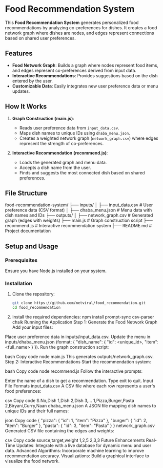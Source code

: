 # Food Recommendation System

This **Food Recommendation System** generates personalized food recommendations by analyzing co-preferences for dishes. It creates a food network graph where dishes are nodes, and edges represent connections based on shared user preferences.

## Features

- **Food Network Graph**: Builds a graph where nodes represent food items, and edges represent co-preferences derived from input data.
- **Interactive Recommendations**: Provides suggestions based on the dish entered by the user.
- **Customizable Data**: Easily integrates new user preference data or menu updates.

## How It Works

1. **Graph Construction (main.js)**:
   - Reads user preference data from `input_data.csv`.
   - Maps dish names to unique IDs using `dhaba_menu.json`.
   - Creates a weighted network graph (`network_graph.csv`) where edges represent the strength of co-preferences.

2. **Interactive Recommendation (recommend.js)**:
   - Loads the generated graph and menu data.
   - Accepts a dish name from the user.
   - Finds and suggests the most connected dish based on shared preferences.

## File Structure

food-recommendation-system/ ├── inputs/ │ ├── input_data.csv # User preference data (CSV format) │ ├── dhaba_menu.json # Menu data with dish names and IDs ├── outputs/ │ ├── network_graph.csv # Generated graph (edges with weights) ├── main.js # Graph construction script ├── recommend.js # Interactive recommendation system ├── README.md # Project documentation


## Setup and Usage

### Prerequisites

Ensure you have Node.js installed on your system.

### Installation

1. Clone the repository:
   ```bash
   git clone https://github.com/netviral/food_recommendation.git
   cd food_recommendation
2. Install the required dependencies:
    npm install prompt-sync csv-parser chalk
Running the Application
Step 1: Generate the Food Network Graph
Add your input files:

Place user preference data in inputs/input_data.csv.
Update the menu in inputs/dhaba_menu.json (format: { "dish_name": { "id": <unique_id>, "item": <full_name> } }).
Run the graph construction script:

bash
Copy code
node main.js
This generates outputs/network_graph.csv.
Step 2: Interactive Recommendations
Start the recommendation system:

bash
Copy code
node recommend.js
Follow the interactive prompts:

Enter the name of a dish to get a recommendation.
Type exit to quit.
Input File Formats
input_data.csv
A CSV file where each row represents a user's food preferences:

csv
Copy code
S.No,Dish 1,Dish 2,Dish 3,...
1,Pizza,Burger,Pasta
2,Biryani,Curry,Naan
dhaba_menu.json
A JSON file mapping dish names to unique IDs and their full names:

json
Copy code
{
  "pizza": { "id": 1, "item": "Pizza" },
  "burger": { "id": 2, "item": "Burger" },
  "pasta": { "id": 3, "item": "Pasta" }
}
network_graph.csv
Generated CSV file containing the edges and weights:

csv
Copy code
source,target,weight
1,2,5
2,3,3
Future Enhancements
Real-Time Updates: Integrate with a live database for dynamic menu and user data.
Advanced Algorithms: Incorporate machine learning to improve recommendation accuracy.
Visualizations: Build a graphical interface to visualize the food network.

